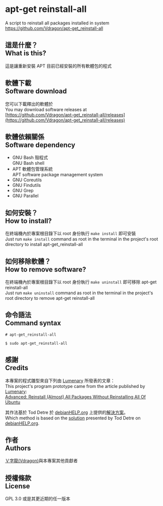 # apt-get reinstall-all
A script to reinstall all packages installed in system  
<https://github.com/Vdragon/apt-get_reinstall-all>

## 這是什麼？<br />What is this?
這是讓重新安裝 APT 目前已經安裝的所有軟體包的程式

## 軟體下載<br />Software download
您可以下載釋出的軟體於  
You may download software releases at  
[https://github.com/Vdragon/apt-get_reinstall-all/releases](https://github.com/Vdragon/apt-get_reinstall-all/releases)

## 軟體依賴關係<br />Software dependency
* GNU Bash 殼程式  
  GNU Bash shell
* APT 軟體包管理系統  
  APT software package management system
* GNU Coreutils
* GNU Findutils
* GNU Grep
* GNU Parallel

## 如何安裝？<br />How to install?
在終端機內於專案根目錄下以 root 身份執行 `make install` 即可安裝  
Just run `make install` command as root in the terminal in the project's root directory to install apt-get_reinstall-all

## 如何移除軟體？<br />How to remove software?
在終端機內於專案根目錄下以 root 身份執行 `make uninstall` 即可移除 apt-get reinstall-all  
Just run `make uninstall` command as root in the terminal in the project's root directory to remove apt-get reinstall-all

## 命令語法<br />Command syntax
`# apt-get_reinstall-all`

`$ sudo apt-get_reinstall-all`

## 感謝<br />Credits
本專案的程式雛型來自下列由 [
Lumenary](http://ubuntuforums.org/member.php?u=534275) 所發表的文章：  
This project's program prototype came from the article published by [
Lumenary](http://ubuntuforums.org/member.php?u=534275):  
[Advanced: Reinstall (Almost) All Packages Without Reinstalling All Of Ubuntu](http://ubuntuforums.org/showthread.php?t=735693)

其作法基於 Tod Detre 於 [debianHELP.org](http://www.debianhelp.org/) 上提供的[解決方案](http://www.debianhelp.org/node/10487)。  
Which method is based on the [solution](http://www.debianhelp.org/node/10487) presented by Tod Detre on [debianHELP.org](http://www.debianhelp.org/).

## 作者<br />Authors
[Ｖ字龍(Vdragon)](mailto:pika1021@gmail.com)與本專案其他貢獻者

## 授權條款<br />License
GPL 3.0 或是其更近期的任一版本